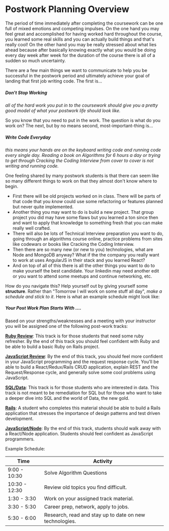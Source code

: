 # Postwork Planning Overview

The period of time immediately after completing the coursework can be one full of mixed emotions and competing impulses.  On the one hand you may feel great and accomplished for having worked hard throughout the course, you learned some real skills and you can actually build things and that's really cool! On the other hand you may be really stressed about what lies ahead because after basically knowing exactly what you would be doing every day week after week for the duration of the course there is all of a sudden so much uncertainty.

There are a few main things we want to communicate to help you be successful in the postwork period and ultimately achieve your goal of landing that first job writing code.  The first is...     

##### **Don't Stop Working**
*all of the hard work you put in to the coursework should give you a pretty good model of what your postwork life should look like.*

So you know that you need to put in the work. The question is what do you work on?  The next, but by no means second, most-important-thing is...      

##### **Write Code Everyday**
*this means your hands are on the keyboard writing code and running code every single day.  Reading a book on Algorithms for 6 hours a day or trying to get through Cracking the Coding Interview from cover to cover is not writing and running code.*

One feeling shared by many postwork students is that there can seem like so many different things to work on that they almost don't know where to begin.  
+ First there will be old projects worked on in class.  There will be parts of that code that you *know* could use some refactoring or features planned but never quite implemented.
+ Another thing you may want to do is build a new project. That group project you did may have some flaws but you learned a ton since then and want to apply that knowledge to something fresh that you can make really well crafted.  
+ There will also be lots of Technical Interview preparation you want to do, going through an algorithms course online, practice problems from sites like codewars or books like Cracking the Coding Interview.
+ Then there are so many new (or new to you) technologies, what are Node and MongoDB anyway? What if the the company you really want to work at uses AngularJS in their stack and you learned React?  
+ And on top of all of this there is all the other things you want to do to make yourself the best candidate.  Your linkedin may need another edit or you want to attend some meetups and continue networking, etc.

How do you navigate this?  Help yourself out by giving yourself some **structure**.  Rather than "Tomorrow I will work on some stuff all day", *make a schedule and stick to it*. Here is what an example schedule might look like:

##### Your Post Work Plan Starts With .... 

Based on your strengths/weaknesses and a meeting with your instructor you will be assigned one of the following post-work tracks:

**[Ruby Review](https://github.com/learn-co-curriculum/ruby-postwork-plan)**: This track is for those students that need some ruby refresher. By the end of this track you should feel confident with Ruby and be able to build a basic Ruby on Rails project. 

**[JavaScript Review](https://github.com/learn-co-curriculum/javascript-postwork-plan)**: By the end of this track, you should feel more confident in your JavaScript programming and the request response cycle. You'll be able to build a React/Redux/Rails CRUD application, explain REST and the Request/Response cycle, and generally solve some cool problems using JavaScript.

**[SQL/Data](https://github.com/learn-co-curriculum/data-postwork-plan)**: This track is for those students who are interested in data. This track is not meant to be remediation for SQL but for those who want to take a deeper dive into SQL and the world of Data, the new gold.

**[Rails](https://github.com/learn-co-curriculum/rails-postwork)**: A student who completes this material should be able to build a Rails application that stresses the importance of design patterns and test driven development.

**[JavaScript/Node](https://github.com/learn-co-curriculum/javascript-node-postwork-plan)**: By the end of this track, students should walk away with a React/Node application. Students should feel confident as JavaScript programmers.


Example Schedule: 

| Time | Activity |  
| ---- | ----- |  
|9:00 - 10:30 | Solve Algorithm Questions  
|10:30 - 12:30| Review old topics you find difficult.  
|1:30 - 3:30  | Work on your assigned track material.  
|3:30 - 5:30  | Career prep, network, apply to jobs.  
|5:30 - 6:00  | Research, read and stay up to date on new technologies.  
